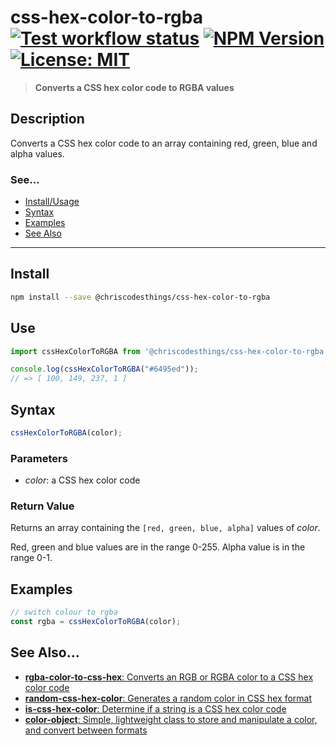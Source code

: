 # css-hex-color-to-rgba <br> [![Test workflow status](https://github.com/ChrisCodesThings/css-hex-color-to-rgba/actions/workflows/test.yml/badge.svg)](../../actions/workflows/test.yml) [![NPM Version](https://img.shields.io/npm/v/@chriscodesthings/css-hex-color-to-rgba)](https://www.npmjs.com/package/@chriscodesthings/css-hex-color-to-rgba) [![License: MIT](https://img.shields.io/badge/License-MIT-blue.svg)](https://opensource.org/licenses/MIT)

> **Converts a CSS hex color code to RGBA values**

## Description

Converts a CSS hex color code to an array containing red, green, blue and alpha values.

### See...
- [Install/Usage](#install "Install and Usage")
- [Syntax](#syntax "Syntax")
- [Examples](#examples "Examples")
- [See Also](#see-also "See Also")

---

## Install

```sh
npm install --save @chriscodesthings/css-hex-color-to-rgba
```

## Use

```js
import cssHexColorToRGBA from '@chriscodesthings/css-hex-color-to-rgba';

console.log(cssHexColorToRGBA("#6495ed"));
// => [ 100, 149, 237, 1 ]
```

## Syntax

```js
cssHexColorToRGBA(color);
```

### Parameters

- *color*: a CSS hex color code

### Return Value

Returns an array containing the `[red, green, blue, alpha]` values of *color*.

Red, green and blue values are in the range 0-255.
Alpha value is in the range 0-1.

## Examples

```js
// switch colour to rgba
const rgba = cssHexColorToRGBA(color);
```

## See Also...

- [**rgba-color-to-css-hex**: Converts an RGB or RGBA color to a CSS hex color code](https://github.com/ChrisCodesThings/rgba-color-to-css-hex "Converts an RGB or RGBA color to a CSS hex color code")
- [**random-css-hex-color**: Generates a random color in CSS hex format](https://github.com/ChrisCodesThings/random-css-hex-color "Generates a random color in CSS hex format")
- [**is-css-hex-color**: Determine if a string is a CSS hex color code](https://github.com/ChrisCodesThings/is-css-hex-color "Determine if a string is a CSS hex color code")
- [**color-object**: Simple, lightweight class to store and manipulate a color, and convert between formats](https://github.com/ChrisCodesThings/color-object "Simple, lightweight class to store and manipulate a color, and convert between formats")
